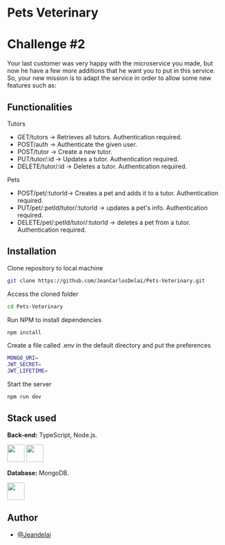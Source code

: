 # Pets Veterinary

# Challenge #2

Your last customer was very happy with the microservice you made, but now he have a few more additions that he want you to put in this service.
So, your new mission is to adapt the service in order to allow some new features such as:

## Functionalities

Tutors

- GET/tutors -> Retrieves all tutors. Authentication required.
- POST/auth -> Authenticate the given user.
- POST/tutor -> Create a new tutor.
- PUT/tutor/:id -> Updates a tutor. Authentication required.
- DELETE/tutor/:id -> Deletes a tutor. Authentication required.

Pets

- POST/pet/:tutorId-> Creates a pet and adds it to a tutor. Authentication required.
- PUT/pet/:petId/tutor/:tutorId -> updates a pet's info. Authentication required.
- DELETE/pet/:petId/tutor/:tutorId -> deletes a pet from a tutor. Authentication required.

## Installation

Clone repository to local machine

```sh
git clone https://github.com/JeanCarlosDelai/Pets-Veterinary.git
```

Access the cloned folder

```sh
cd Pets-Veterinary
```

Run NPM to install dependencies

```sh
npm install
```

Create a file called .env in the default directory and put the preferences

```sh
MONGO_URI=
JWT_SECRET=
JWT_LIFETIME=
```

Start the server

```sh
npm run dev
```

## Stack used

**Back-end:** TypeScript, Node.js.

<div>
<img src="https://cdn.jsdelivr.net/gh/devicons/devicon/icons/typescript/typescript-original.svg" width="40" height="40"/>
    <img src="https://cdn.jsdelivr.net/gh/devicons/devicon/icons/nodejs/nodejs-original.svg" width="40" height="40"/>
</div>

**Database:** MongoDB.

<div>
<img src="https://cdn.jsdelivr.net/gh/devicons/devicon/icons/mongodb/mongodb-original-wordmark.svg" width="40" height="40"/>
</div>

## Author

- [@Jeandelai](https://github.com/JeanCarlosDelai)
